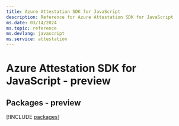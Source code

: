 ```yaml
---
title: Azure Attestation SDK for JavaScript
description: Reference for Azure Attestation SDK for JavaScript
ms.date: 03/14/2024
ms.topic: reference
ms.devlang: javascript
ms.service: attestation
---
```

# Azure Attestation SDK for JavaScript - preview
## Packages - preview
[!INCLUDE [packages](attestation-index.md)]